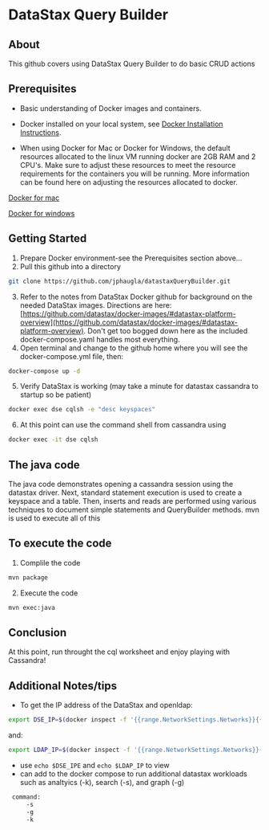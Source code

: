 # DataStax Query Builder	

## About

This github covers using DataStax Query Builder to do basic CRUD actions

## Prerequisites

* Basic understanding of Docker images and containers. 

* Docker installed on your local system, see [Docker Installation Instructions](https://docs.docker.com/engine/installation/). 

* When using Docker for Mac or Docker for Windows, the default resources allocated to the linux VM running docker are 2GB RAM and 2 CPU's. Make sure to adjust these resources to meet the resource requirements for the containers you will be running. More information can be found here on adjusting the resources allocated to docker.

[Docker for mac](https://docs.docker.com/docker-for-mac/#advanced)

[Docker for windows](https://docs.docker.com/docker-for-windows/#advanced)


## Getting Started
1. Prepare Docker environment-see the Prerequisites section above...
2. Pull this github into a directory  
```bash
git clone https://github.com/jphaugla/datastaxQueryBuilder.git
```
3. Refer to the notes from DataStax Docker github for background on the needed DataStax images.  Directions are here:  [https://github.com/datastax/docker-images/#datastax-platform-overview](https://github.com/datastax/docker-images/#datastax-platform-overview).  Don't get too bogged down here as the included docker-compose.yaml handles most everything.
4. Open terminal and change to the github home where you will see the docker-compose.yml file, then: 
```bash
docker-compose up -d
```
5. Verify DataStax is working (may take a minute for datastax cassandra to startup so be patient)
```bash
docker exec dse cqlsh -e "desc keyspaces"
```
6. At this point can use the command shell from cassandra using
```bash
docker exec -it dse cqlsh
```

## The java code

The java code demonstrates opening a cassandra session using the datastax driver.  Next, standard statement execution is used to create a keyspace and a table.  Then, inserts and reads are performed using various techniques to document simple statements and QueryBuilder methods.  mvn is used to execute all of this

## To execute the code

1. Complile the code
```bash
mvn package
```
2. Execute the code
```bash
mvn exec:java
```
## Conclusion
At this point, run throught the cql worksheet and enjoy playing with Cassandra!

##  Additional Notes/tips

* To get the IP address of the DataStax and openldap:

```bash
export DSE_IP=$(docker inspect -f '{{range.NetworkSettings.Networks}}{{.IPAddress}}{{end}}' dse)
```
   and:
```bash
export LDAP_IP=$(docker inspect -f '{{range.NetworkSettings.Networks}}{{.IPAddress}}{{end}}' openldap)
```
* use `echo $DSE_IPE` and `echo $LDAP_IP` to view
* can add to the docker compose to run additional datastax workloads such as analtyics (-k), search (-s), and graph (-g)
```bash
 command:
     -s
     -g
     -k
```
